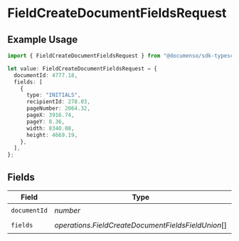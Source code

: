 # FieldCreateDocumentFieldsRequest

## Example Usage

```typescript
import { FieldCreateDocumentFieldsRequest } from "@documenso/sdk-typescript/models/operations";

let value: FieldCreateDocumentFieldsRequest = {
  documentId: 4777.18,
  fields: [
    {
      type: "INITIALS",
      recipientId: 278.03,
      pageNumber: 2064.32,
      pageX: 3916.74,
      pageY: 8.36,
      width: 8340.08,
      height: 4669.19,
    },
  ],
};
```

## Fields

| Field                                              | Type                                               | Required                                           | Description                                        |
| -------------------------------------------------- | -------------------------------------------------- | -------------------------------------------------- | -------------------------------------------------- |
| `documentId`                                       | *number*                                           | :heavy_check_mark:                                 | N/A                                                |
| `fields`                                           | *operations.FieldCreateDocumentFieldsFieldUnion*[] | :heavy_check_mark:                                 | N/A                                                |